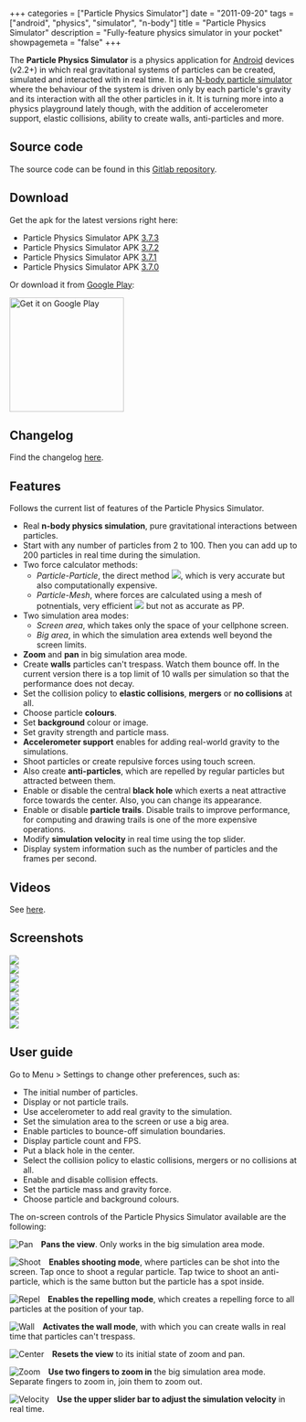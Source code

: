 +++
categories = ["Particle Physics Simulator"]
date = "2011-09-20"
tags = ["android", "physics", "simulator", "n-body"]
title = "Particle Physics Simulator"
description = "Fully-feature physics simulator in your pocket"
showpagemeta = "false"
+++

The **Particle Physics Simulator** is a physics application for [Android](http://www.android.com/) devices (v2.2+) in which real gravitational systems of particles can be created, simulated and interacted with in real time. It is an [N-body particle simulator](http://en.wikipedia.org/wiki/N-body_simulation) where the behaviour of the system is driven only by each particle's gravity and its interaction with all the other particles in it. It is turning more into a physics playground lately though, with the addition of accelerometer support, elastic collisions, ability to create walls, anti-particles and more.

## Source code

The source code can be found in this <i class="fa fa-gitlab"></i> [Gitlab repository](https://gitlab.com/langurmonkey/particle-physics-sim).

## Download

Get the apk for the latest versions right here:

-  Particle Physics Simulator APK [3.7.3](/apk/pps/nbodyandroid-3.7.3.apk)
-  Particle Physics Simulator APK [3.7.2](/apk/pps/nbodyandroid-3.7.2.apk)
-  Particle Physics Simulator APK [3.7.1](/apk/pps/nbodyandroid-3.7.1.apk)
-  Particle Physics Simulator APK [3.7.0](/apk/pps/nbodyandroid-3.7.0.apk)

Or download it from [Google Play](https://play.google.com/store/apps/details?id=com.tss.android):

<a href='https://play.google.com/store/apps/details?id=com.tss.android&pcampaignid=pcampaignidMKT-Other-global-all-co-prtnr-py-PartBadge-Mar2515-1'><img alt='Get it on Google Play' src='https://play.google.com/intl/en_us/badges/static/images/badges/en_badge_web_generic.png' width='200px' /></a>

## Changelog

Find the changelog [here](/pps/changelog).

## Features

Follows the current list of features of the Particle Physics Simulator.

*   Real **n-body physics simulation**, pure gravitational interactions between particles.
*   Start with any number of particles from 2 to 100. Then you can add up to 200 particles in real time during the simulation.
*   Two force calculator methods:
    *   _Particle-Particle_, the direct method <img class="inline" src="https://chart.googleapis.com/chart?cht=tx&amp;chl=\sim O(n^2)">, which is very accurate but also computationally expensive.
    *   _Particle-Mesh_, where forces are calculated using a mesh of potnentials, very efficient <img class="inline" src="https://chart.googleapis.com/chart?cht=tx&amp;chl=\sim O(n \cdot log n)"> but not as accurate as PP.
*   Two simulation area modes:
    *   _Screen area_, which takes only the space of your cellphone screen.
    *   _Big area_, in which the simulation area extends well beyond the screen limits.
*   **Zoom** and **pan** in big simulation area mode.
*   Create **walls** particles can't trespass. Watch them bounce off. In the current version there is a top limit of 10 walls per simulation so that the performance does not decay.
*   Set the collision policy to **elastic collisions**, **mergers** or **no collisions** at all.
*   Choose particle **colours**.
*   Set **background** colour or image.
*   Set gravity strength and particle mass.
*   **Accelerometer support** enables for adding real-world gravity to the simulations.
*   Shoot particles or create repulsive forces using touch screen.
*   Also create **anti-particles**, which are repelled by regular particles but attracted between them.
*   Enable or disable the central **black hole** which exerts a neat attractive force towards the center. Also, you can change its appearance.
*   Enable or disable **particle trails**. Disable trails to improve performance, for computing and drawing trails is one of the more expensive operations.
*   Modify **simulation velocity** in real time using the top slider.
*   Display system information such as the number of particles and the frames per second.

## Videos

See [here](/pps/videos).


## Screenshots


<div class="row">
  <div class="column">
    <a href="/img/pps/screenshots/particles01.png" style="float:left"><img src="/img/pps/screenshots/small/particles01.png" /></a>
  </div>
  <div class="column">
    <a href="/img/pps/screenshots/particles02.png" style="float:left"><img src="/img/pps/screenshots/small/particles02.png" /></a>
  </div>
  <div class="column">
    <a href="/img/pps/screenshots/particles03.png" style="float:left"><img src="/img/pps/screenshots/small/particles03.png" /></a>
  </div>
  <div class="column">
    <a href="/img/pps/screenshots/particles04.png" style="float:left"><img src="/img/pps/screenshots/small/particles04.png" /></a>
  </div>
</div>
<div class="row">
  <div class="column">
    <a href="/img/pps/screenshots/particles05.png" style="float:left"><img src="/img/pps/screenshots/small/particles05.png" /></a>
  </div>
  <div class="column">
    <a href="/img/pps/screenshots/particles06.png" style="float:left"><img src="/img/pps/screenshots/small/particles06.png" /></a>
  </div>
  <div class="column">
    <a href="/img/pps/screenshots/particles07.png" style="float:left"><img src="/img/pps/screenshots/small/particles07.png" /></a>
  </div>
  <div class="column">
    <a href="/img/pps/screenshots/particles08.png" style="float:left"><img src="/img/pps/screenshots/small/particles08.png" /></a>
  </div>
</div>

## User guide

Go to Menu > Settings to change other preferences, such as:

*   The initial number of particles.
*   Display or not particle trails.
*   Use accelerometer to add real gravity to the simulation.
*   Set the simulation area to the screen or use a big area.
*   Enable particles to bounce-off simulation boundaries.
*   Display particle count and FPS.
*   Put a black hole in the center.
*   Select the collision policy to elastic collisions, mergers or no collisions at all.
*   Enable and disable collision effects.
*   Set the particle mass and gravity force.
*   Choose particle and background colours.


The on-screen controls of the Particle Physics Simulator available are the following:


<img src="/img/pps/pan.png" title="Pan" style="margin-left: 0; margin-right: 1em; float: left"></img>
**Pans the view**. Only works in the big simulation area mode.

<img src="/img/pps/shoot.png" title="Shoot" style="margin-left: 0; margin-right: 1em; float: left"></img>
**Enables shooting mode**, where particles can be shot into the screen. Tap once to shoot a regular particle. Tap twice to shoot an anti-particle, which is the same button but the particle has a spot inside.

<img src="/img/pps/repel.png" title="Repel" style="margin-left: 0; margin-right: 1em; float: left"></img>
**Enables the repelling mode**, which creates a repelling force to all particles at the position of your tap.

<img src="/img/pps/wall.png" title="Wall" style="margin-left: 0; margin-right: 1em; float: left"></img>
**Activates the wall mode**, with which you can create walls in real time that particles can't trespass.

<img src="/img/pps/center.png" title="Center" style="margin-left: 0; margin-right: 1em; float: left"></img>
**Resets the view** to its initial state of zoom and pan.

<img src="/img/pps/zoom.png" title="Zoom" style="margin-left: 0; margin-right: 1em; float: left"></img>
**Use two fingers to zoom in** the big simulation area mode. Separate fingers to zoom in, join them to zoom out.

<img src="/img/pps/velocity.png" title="Velocity" style="margin-left: 0; margin-right: 1em; float: left"></img>
**Use the upper slider bar to adjust the simulation velocity** in real time.


